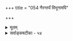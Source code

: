 +++
title = "054 नैरन्तर्यं विभूनामपि"

+++
<details><summary>मूलम्</summary>

नैरन्तर्यं विभूनामपि भवति ततोऽन्योन्ययोगोऽपि योग्यः केचित्तं हेत्वभावाज्जहति विहतिकृन्नित्यधीकल्पने तत् ।  
स्याद्वा तत्सिद्ध्यसिद्ध्योरनुमितिरपटुर्बाधहानेर्विपक्षे शास्त्रैरन्यद्विभुः स्यात् परधृतमपृथक्सिद्धिरेवं ततोऽस्य ॥ ५४ ॥
</details>

<details><summary>सर्वाङ्कषटीका - ५४</summary>

नित्ययोस्संयोगे संयोगोऽपि नित्यः स्यात् इत्याक्षेपमिष्टापत्त्या परिहरति - नैरन्तर्यमित्यादि । विभूनामपि कालेश्वरादिद्रव्याणाम् **नैरन्तर्यम्** = अन्तरालाभावः भवति । **ततः** = एवं नैरन्तर्यस्यैव संयोगरूपत्वात् (श्लो.52) **अन्योन्ययोगोऽपि** = तयोः परस्परसंयोगोऽपि **योग्यः** = अनिवार्य एव । **केचित्** = वैशेषिकाः **हेत्वभावात्** =संयोगहेतुभूतक्रियाया विभुषु असंभवात् **तम्** = विभुद्वयसंयोगम् **जहति** = **परित्यजन्ति** = नाङ्गी- कुर्वन्ति । **तत्** = एवं हेत्वभावात्, तत्कार्यनिराकरणम् **नित्यधीकल्पने** = ईश्वरस्य नित्यज्ञानादिकल्पने **विहतिकृत्** = व्याहतं भवति । ईश्वरीयं ज्ञानं नित्यमिति तार्किकाः । लोके कुत्रापि नित्यत्वं ज्ञाने न दृश्यते । ईश्वरज्ञानं परं नित्यं कथं भवेदित्याक्षेपे, तदीयज्ञानस्य कारणजन्यत्वाभावात्, इत्युत्तरमुच्यते । ज्ञानं द्विविधम्, नित्यमनित्यं च । अनित्यं कारणजन्यम् । नित्यं कारणाजन्यमितिवत्, संयोगो द्विविधः, नित्यः अनित्यश्च । नित्यः कारणाजन्य इत्यप्युच्यताम् । नो चेत् ईश्वरज्ञानमपि नित्यं न स्यात् । ननु ईश्वरज्ञानस्य नित्यत्वं धर्मिग्राहकप्रमाणसिद्धम्, न युक्तिसिद्धम् । अनुमानेन जगत्कारणतया सिद्ध्यन्नीश्वरः, तदनुगुणज्ञानशक्तिमानेवानु- मानेन सिद्ध्यतीति नोक्तापत्तिः इति चेत्, तर्हि वयमपि विभुद्वयसंयोगमनुमानेन साधयामः । 'विभुद्वयं संयुक्तम्, निरन्तरत्वात्, यथा संयुक्तौ घटौ' इति चेत्, उक्तानुमाने क्रियाजन्यत्वमुपाधिः । यत्र यत्र संयुक्तत्वम्, 



415. 

742 

स्याद्वा तत्सिद्ध्यसिद्ध्योरनुमितिरपटुर्बाधहानेर्विपक्षे 

शास्त्रैरन्यत् विभु स्यात् परधृतमपृथक्सिद्धिरेवं ततोऽस्य ॥54॥ 

[संयोगवैचित्र्यम् ] 

संयोगात् विश्वसृष्टिः प्रकृतिपुरुषयोः; तादृशैस्तद्विशेषैः 

ब्रह्मादिस्तम्बनिष्ठा जगति विषमता; यन्त्रभेदादयश्च । अक्षाणामर्थयोगात् विविधमतिरबाद्यन्वयादङ्करादिः 

शुद्धाशुद्धादियोगान्नियतमपि फलं; न्यायतत्त्वेऽस्य घोषः ॥55॥ 

1 

तत्र क्रियाजन्यत्वम् इति साध्यव्यापकत्वम् । यत्र यत्र निरन्तरत्वम्, तत्र न क्रियाजन्यत्वम्, यथा पक्षे । विभौ क्रियाया न संभवः, चलनासंभवात्, मूर्तेष्वेव चलनसंभवः । अतश्च सोपाधिकत्वादनुमानेनापि न विभुद्वयसंयोगसिद्धिः । प्रत्यक्षत्वं तु विभूनां नास्तीति तयोस्संयोगस्य सत्त्वे प्रमाणाभाव एवेति चेत्, तत्राह - स्याद्वेत्यादि । **अनुमितिः** = विभुद्वयसंयोगसाधकानुमितिः **तत्सिद्ध्यसिद्ध्योः** = विभुद्वयसंयोगसिद्ध्यसिद्ध्योः **विपक्षे** = ' हेतुरस्तु साध्यं मास्तु' इत्यप्रयोजकशङ्कायाम् **बाधहानेः** = बाधकतकीभावात् **अपटुः** = अप्रयोजकः स्याद्वा, तथा चोक्तानुमानेन मास्तु विभुद्वयसंयोगसिद्धिः । अथापि - शास्त्र : 'सर्वाधारं धाम विष्णुसंज्ञम्' इत्यादिभगवच्छास्त्रैः **अन्यत्** = परमात्मव्यतिरिक्तम् **विभु** = विभुद्रव्यम् **परधृतम्** = परमात्मना धृतं **स्यात्** = सिद्ध्येत् । ततः एतच्छास्त्रात् **अस्य** = विभोः कालादेः एवम् अपृथक्सिद्धिः आवश्यकीति नैरन्तर्यं सिद्धमिति श्रुतिसिद्धहेतौ अप्रयोजकत्वशङ्का न कार्येति विभुद्वयसंयोगसिद्धिः ॥ 



इदन्त्वनावधेयम् – एकत्रावस्थानमात्रादुभयोर्यदि संबन्ध आवश्यकः, तर्हि एकस्मिन् फलादौ वर्तमानानां रूपरसगन्धस्पर्शादीनां संबन्धः कः ? । अत एतादृशस्थलेषु सम्बन्धो वक्तव्य इति यद्याग्रहः, तर्हि स्वरूपमेव संबन्ध इत्युक्त्वा सन्तुष्यताम् । तचार्यैः कथमेवमुक्तमिति चेत् ? उक्तमेव बहुवारमुत्तरम् - 

गुरोः शापस्तु शिष्यः स्यात् भक्तो भगवतस्तथा । इत्याद्यमत्र स्मर्तव्यम् गाढं चिन्त्यं च सूरिभिः ॥ सर्वं ब्रह्मेति वदतामन्यद्विभु कथं भवेत् । वेदान्तिनां तु नास्त्येव विभुद्वयमिति स्थितिः । अतिरिक्तस्तु कालोऽपि नास्तीत्युक्तं सयुक्तिकम् । विभुद्वयश्च संयोगः सिद्धान्ते नास्ति वस्तुतः ॥ श्रद्धाभिवृद्ध्यै शिष्याणामेवं ब्रूयुः कदाचन । शिष्यबुद्धिपरीक्षार्थमथवा ते दयालवः ॥ मृदुमध्यादिभेदेन शिष्याः स्युर्गुरुसन्निधौ । सर्वं सर्वैस्तु न ग्राह्यं सावधाना भवन्तु ते ॥ ५४ ॥
</details>

